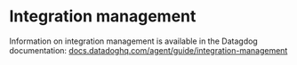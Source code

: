 # Integration management

Information on integration management is available in the Datagdog documentation:
[docs.datadoghq.com/agent/guide/integration-management][1]

[1]: https://docs.datadoghq.com/agent/guide/integration-management
